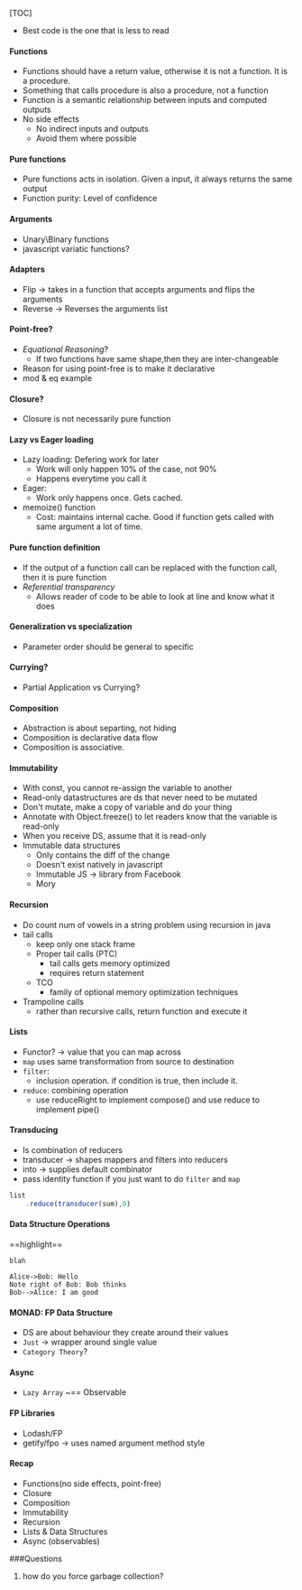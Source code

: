 [TOC]

* Best code is the one that is less to read

#### Functions

* Functions should have a return value, otherwise it is not a function. It is a procedure. 
* Something that calls procedure is also a procedure, not a function
* Function is a semantic relationship between inputs and computed outputs
* No side effects
	* No indirect inputs and outputs
	* Avoid them where possible

#### Pure functions
* Pure functions acts in isolation. Given a input, it always returns the same output
* Function purity: Level of confidence

#### Arguments

* Unary\Binary functions
* javascript variatic functions?

#### Adapters
* Flip -> takes in a function that accepts arguments and flips the arguments
* Reverse -> Reverses the arguments list

#### Point-free?
* *Equational Reasoning*?
	* If two functions have same shape,then they are inter-changeable
* Reason for using point-free is to make it declarative
* mod & eq example


#### Closure?
* Closure is not necessarily pure function


#### Lazy vs Eager loading

* Lazy loading: Defering work for later
	* Work will only happen 10% of the case, not 90%
	* Happens everytime you call it
* Eager: 
	* Work only happens once. Gets cached.
* memoize() function
	* Cost: maintains internal cache. Good if function gets called with same argument a lot of time. 

#### Pure function definition
* If the output of a function call can be replaced with the function call, then it is pure function
* *Referential transparency*
	* Allows reader of code to be able to look at line and know what it does

#### Generalization vs specialization
* Parameter order should be general to specific

#### Currying?
* Partial Application vs Currying?

#### Composition
* Abstraction is about separting, not hiding
* Composition is declarative data flow
* Composition is associative. 


#### Immutability
* With const, you cannot re-assign the variable to another
* Read-only datastructures are ds that never need to be mutated
* Don't mutate, make a copy of variable and do your thing
* Annotate with Object.freeze() to let readers know that the variable is read-only
* When you receive DS, assume that it is read-only
* Immutable data structures
	* Only contains the diff of the change
	* Doesn't exist natively in javascript
	* Immutable JS -> library from Facebook
	* Mory

#### Recursion
* Do count num of vowels in a string problem using recursion in java
* tail calls
	* keep only one stack frame
	* Proper tail calls (PTC)
		* tail calls gets memory optimized
		* requires return statement
	* TCO
		* family of optional memory optimization techniques
* Trampoline calls
	* rather than recursive calls, return function and execute it

#### Lists
* Functor? -> value that you can map across
* `map` uses same transformation from source to destination
* `filter`: 
	* inclusion operation. if condition is true, then include it.
* `reduce`: combining operation
	* use reduceRight to implement compose() and use reduce to implement pipe()

#### Transducing
* Is combination of reducers
* transducer -> shapes mappers and filters into reducers
* into -> supplies default combinator
* pass identity function if you just want to do `filter` and `map`


```js
list
	.reduce(transducer(sum),0)
```

#### Data Structure Operations

==highlight==

`blah`



```sequence
Alice->Bob: Hello
Note right of Bob: Bob thinks
Bob-->Alice: I am good

```








#### MONAD: FP Data Structure
* DS are about behaviour they create around their values
* `Just` -> wrapper around single value
* `Category Theory`?

#### Async
* `Lazy Array` ~== Observable

#### FP Libraries
* Lodash/FP
* getify/fpo -> uses named argument method style


#### Recap
* Functions(no side effects, point-free)
* Closure
* Composition
* Immutability
* Recursion
* Lists & Data Structures
* Async (observables)


###Questions
1) how do you force garbage collection?
